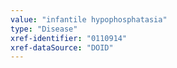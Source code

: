 ```yaml
---
value: "infantile hypophosphatasia"
type: "Disease"
xref-identifier: "0110914"
xref-dataSource: "DOID"
---
```

